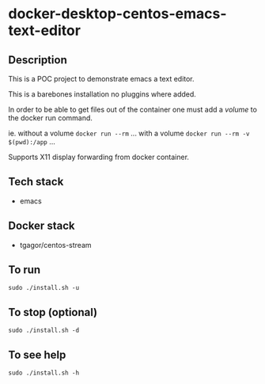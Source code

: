 # docker-desktop-centos-emacs-text-editor

## Description
This is a POC project to demonstrate emacs a text editor.

This is a barebones installation no pluggins where added. 

In order to be able to get files out of the container one must add a *volume* to the docker run command.

ie.
without a volume
`docker run --rm` ...
with a volume
`docker run --rm -v $(pwd):/app` ...

Supports X11 display forwarding from docker container.

## Tech stack
- emacs

## Docker stack
- tgagor/centos-stream

## To run
`sudo ./install.sh -u`

## To stop (optional)
`sudo ./install.sh -d`

## To see help
`sudo ./install.sh -h`
